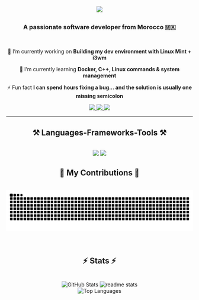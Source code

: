 <h1 align="center">
    <img src="https://readme-typing-svg.herokuapp.com/?font=Righteous&size=35&center=true&vCenter=true&width=500&height=70&duration=4000&lines=Hi+There!+👋;+I'm+Haitam+Kamal!;" />
</h1>

  <h3 align="center">A passionate software developer from Morocco 🇲🇦</h3>

  <br/>

<div align="center" >

🔭 I’m currently working on **Building my dev environment with Linux Mint + i3wm**

🌱 I’m currently learning **Docker, C++, Linux commands & system management**

⚡ Fun fact **I can spend hours fixing a bug... and the solution is usually one missing semicolon**

</div>

<div align="center" >

<a href="mailto:haitamkamal94@gmail.com">
    <img src="https://img.shields.io/badge/Gmail-333333?style=for-the-badge&logo=gmail&logoColor=red" />
</a>

<a href="https://www.linkedin.com/in/haitam-kamal-43b179326/" target="_blank" >
  <img src="https://img.shields.io/badge/LinkedIn-0077B5?style=for-the-badge&logo=linkedin&logoColor=white" target="_blank" />
</a>

<a href="https://haitamkamal.github.io" target="_blank">
     <img src="https://img.shields.io/badge/Portfolio-FF5722?style=for-the-badge&logo=todoist&logoColor=white" target="_blank" /> 
</a> 
</div>

<hr/>

<h2 align="center" > ⚒️ Languages-Frameworks-Tools ⚒️</h2>
<br/>
<div align="center" >
<img src ="https://skillicons.dev/icons?i=react,tailwindcss,html,css,vscode,github,vite,git,markdown,figma" />
<img src="https://skillicons.dev/icons?i=nodejs,javascript,express,postgres,symfony,prisma,laravel" />
</div>

<div align="center">
  <h2>🐍 My Contributions 🐍</h2>
  <br>
<!-- Proudly created with GPRM ( https://gprm.itsvg.in ) -->
<picture>
  <source media="(prefers-color-scheme: dark)" srcset="https://raw.githubusercontent.com/haitamkamal/haitamkamal/output/github-snake-dark.svg" />
  <source media="(prefers-color-scheme: light)" srcset="https://raw.githubusercontent.com/haitamkamal/haitamkamal/output/github-snake.svg" />
  <img alt="github-snake" src="https://raw.githubusercontent.com/haitamkamal/haitamkamal/output/github-snake.svg" />
</picture>
<br/><br/><br/>
</div>

<h2 align="center">⚡ Stats ⚡</h2>
<br>
<div align="center">
  <!-- GitHub Stats -->
  <img width="390" src="https://github-readme-stats.vercel.app/api?username=haitamkamal&theme=dracula&hide_border=false&include_all_commits=false&count_private=false" alt="GitHub Stats" />

  <!-- Streak Stats -->
 <img width="390" src="https://nirzak-streak-stats.vercel.app/?user=haitamkamal&theme=dracula&hide_border=false" alt="readme stats" />
  <br/>

<img src="https://github-readme-stats.vercel.app/api/top-langs/?username=haitamkamal&theme=dracula&hide_border=false&include_all_commits=false&count_private=false&layout=compact" alt="Top Languages">
</div>




